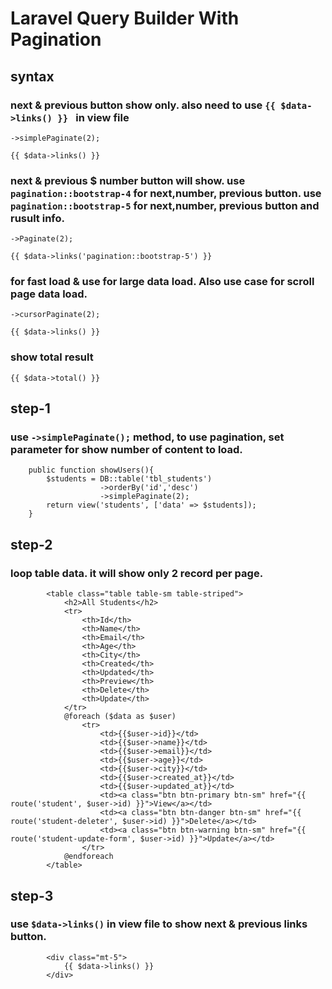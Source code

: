 # Laravel Query Builder With Pagination
## syntax
### next & previous button show only. also need to use `{{ $data->links() }} ` in view file
```
->simplePaginate(2);
```
```
{{ $data->links() }}
```
### next & previous $ number button will show. use `pagination::bootstrap-4` for next,number, previous button. use `pagination::bootstrap-5` for next,number, previous button and rusult info.
```
->Paginate(2);
```
```
{{ $data->links('pagination::bootstrap-5') }}
```

### for fast load & use for large data load. Also use case for scroll page data load.
```
->cursorPaginate(2);
```
```
{{ $data->links() }}
```

### show total result
```
{{ $data->total() }}
```

## step-1
### use `->simplePaginate();` method, to use pagination, set parameter for show number of content to load.
```
    public function showUsers(){
        $students = DB::table('tbl_students')
                    ->orderBy('id','desc')
                    ->simplePaginate(2);
        return view('students', ['data' => $students]);
    }
```

## step-2
### loop table data. it will show only 2 record per page.
```
        <table class="table table-sm table-striped">
            <h2>All Students</h2>
            <tr>
                <th>Id</th>
                <th>Name</th>
                <th>Email</th>
                <th>Age</th>
                <th>City</th>
                <th>Created</th>
                <th>Updated</th>
                <th>Preview</th>
                <th>Delete</th>
                <th>Update</th>
            </tr>
            @foreach ($data as $user)
                <tr>
                    <td>{{$user->id}}</td>
                    <td>{{$user->name}}</td>
                    <td>{{$user->email}}</td>
                    <td>{{$user->age}}</td>
                    <td>{{$user->city}}</td>
                    <td>{{$user->created_at}}</td>
                    <td>{{$user->updated_at}}</td>
                    <td><a class="btn btn-primary btn-sm" href="{{ route('student', $user->id) }}">View</a></td>
                    <td><a class="btn btn-danger btn-sm" href="{{ route('student-deleter', $user->id) }}">Delete</a></td>
                    <td><a class="btn btn-warning btn-sm" href="{{ route('student-update-form', $user->id) }}">Update</a></td>
                </tr>
            @endforeach
        </table>
```

## step-3
### use `$data->links()` in view file to show next & previous links button.
```
        <div class="mt-5">
            {{ $data->links() }}
        </div>
```

